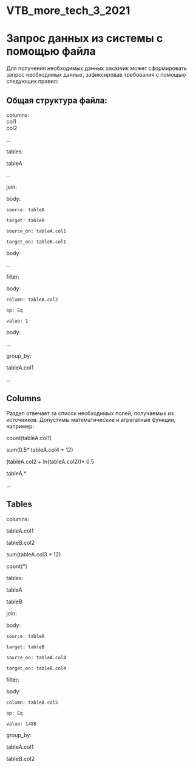 # VTB_more_tech_3_2021

# Запрос данных из системы с помощью файла
Для получения необходимых данных заказчик может сформировать запрос необходимых данных, зафиксировав требования с помощью следующих правил:

## Общая структура файла:

columns:  
  col1  
  col2
  
  ...
  
tables:

  tableA
  
  ...
  
join:

  body:
  
    source: tableA
    
    target: tableB
    
    source_on: tableA.col1
    
    target_on: tableB.col1 
    
  body:
  
  ...
  
filter:

  body:
  
    column: tableA.col2
    
    op: Eq
    
    value: 1
    
  body:
  
  ...
  
group_by:

  tableA.col1
  
  ...
  

## Columns
Раздел отвечает за список необходимых полей, получаемых из источников. Допустимы математические и агрегатные функции, например:

count(tableA.col1)

sum(0.5* tableA.col4 + 12) 

(tableA.col2 + ln(tableA.col2))* 0.5

tableA.*

...


## Tables




columns:

  tableA.col1
  
  tableB.col2
  
  sum(tableA.col3 * 12)
  
  count(*)
  
tables:

  tableA
  
  tableB
  
join:

  body:
  
    source: tableA
    
    target: tableB
    
    source_on: tableA.col4
    
    target_on: tableB.col4  
    
filter:

  body:
  
    column: tableA.col5
    
    op: Eq
    
    value: 1488 
    
group_by:

  tableA.col1
  
  tableB.col2
  

